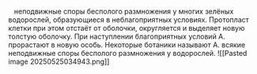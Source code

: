    неподвижные споры бесполого размножения у многих зелёных водорослей, образующиеся в неблагоприятных условиях. Протопласт клетки при этом отстаёт от оболочки, округляется и выделяет новую толстую оболочку. При наступлении благоприятных условий А. прорастают в новую особь. Некоторые ботаники называют А. всякие неподвижные споры бесполого размножения у водорослей.
![[Pasted image 20250525034943.png]]